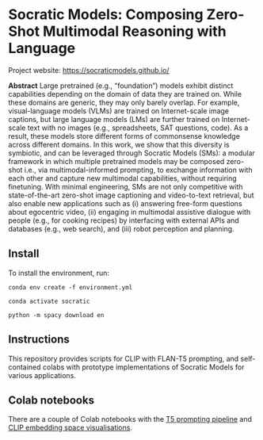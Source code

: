 # Socratic Models: Composing Zero-Shot Multimodal Reasoning with Language

Project website: https://socraticmodels.github.io/

**Abstract** Large pretrained (e.g., “foundation”) models exhibit distinct capabilities depending on the domain of data they are trained on. While these domains are generic, they may only barely overlap. For example, visual-language models (VLMs) are trained on Internet-scale image captions, but large language models (LMs) are further trained on Internet-scale text with no images (e.g., spreadsheets, SAT questions, code). As a result, these models store different forms of commonsense knowledge across different domains.  In this work, we show that this diversity is symbiotic, and can be leveraged through Socratic Models (SMs):  a modular framework in which multiple pretrained models may be composed zero-shot i.e., via multimodal-informed prompting, to exchange information with each other and capture new multimodal capabilities, without requiring finetuning. With minimal engineering, SMs are not only competitive with state-of-the-art zero-shot image captioning and video-to-text retrieval, but also enable new applications such as (i) answering free-form questions about egocentric video, (ii) engaging in multimodal assistive dialogue with people (e.g., for cooking recipes) by interfacing with external APIs and databases (e.g., web search), and (iii) robot perception and planning.


## Install
To install the environment, run:

`conda env create -f environment.yml`

`conda activate socratic`

`python -m spacy download en`

## Instructions

This repository provides scripts for CLIP with FLAN-T5 prompting, and self-contained colabs with prototype implementations of Socratic Models for various applications.

## Colab notebooks

There are a couple of Colab notebooks with the [T5 prompting pipeline](https://colab.research.google.com/drive/1o-q4QQYfdYIXq10e3BctO2h_980aLt3t#scrollTo=29352228) and [CLIP embedding space visualisations](https://colab.research.google.com/drive/1PG6BXF-I89mvqAjl17Ms2WSAvQUI_w8d#scrollTo=bkwvovEQQz5H).

